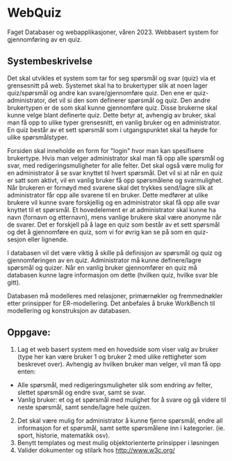 # WebQuiz
Faget Databaser og webapplikasjoner, våren 2023.
Webbasert system for gjennomføring av en quiz. 

## Systembeskrivelse

Det skal utvikles et system som tar for seg spørsmål og svar (quiz) via et grensesnitt på web. Systemet skal ha to brukertyper slik at noen lager quiz/spørsmål og andre kan svare/gjennomføre quiz. Den ene er quiz-administrator, det vil si den som definerer spørsmål og quiz. Den andre brukertypen er de som skal kunne gjennomføre quiz. Disse brukerne skal kunne velge blant definerte quiz. Dette betyr at, avhengig av bruker, skal man få opp to ulike typer grensesnitt, en vanlig bruker og en administrator. En quiz består av et sett spørsmål som i utgangspunktet skal ta høyde for ulike spørsmålstyper. 

Forsiden skal inneholde en form for "login" hvor man kan spesifisere brukertype. Hvis man velger administrator skal man få opp alle spørsmål og svar, med redigeringsmuligheter for alle felter. Det skal også være mulig for en administrator å se svar knyttet til hvert spørsmål. Det vil si at når en quiz er satt som aktivt, vil en vanlig bruker få opp spørsmålene og svarmulighet. Når brukeren er fornøyd med svarene skal det trykkes send/lagre slik at administrator får opp alle svarene til en bruker. Dette medfører at ulike brukere vil kunne svare forskjellig og en administrator skal få opp alle svar knyttet til et spørsmål. Et hovedelement er at administrator skal kunne ha navn (fornavn og etternavn), mens vanlige brukere skal være anonyme når de svarer. Det er forskjell på å lage en quiz som består av et sett spørsmål og det å gjennomføre en quiz, som vi for øvrig kan se på som en quiz-sesjon eller lignende. 

I databasen vil det være viktig å skille på definisjon av spørsmål og quiz og gjennomføringen av en quiz. Administrator må kunne definere/lagre spørsmål og quizer. Når en vanlig bruker gjennomfører en quiz må databasen kunne lagre informasjon om dette (hvilken quiz, hvilke svar ble gitt).  

Databasen må modelleres med relasjoner, primærnøkler og fremmednøkler etter prinsipper for ER-modellering. Det anbefales å bruke WorkBench til modellering og konstruksjon av databasen. 

## Oppgave:

1. Lag et web basert system med en hovedside som viser valg av bruker (type her kan være bruker 1 og bruker 2 med ulike rettigheter som beskrevet over). Avhengig av hvilken bruker man velger, vil man få opp enten:
- Alle spørsmål, med redigeringsmuligheter slik som endring av felter, slettet spørsmål og endre svar, samt se svar. 
- Vanlig bruker: et og et spørsmål med mulighet for å svare og gå videre til neste spørsmål, samt sende/lagre hele quizen.
2. Det skal være mulig for administrator å kunne fjerne spørsmål, endre all informasjon for et spørsmål, samt sette spørsmålene inn i kategorier. (ie. sport, historie, matematikk osv). 
3. Benytt templates og mest mulig objektorienterte prinsipper i løsningen
4. Valider dokumenter og stilark hos http://www.w3c.org/
